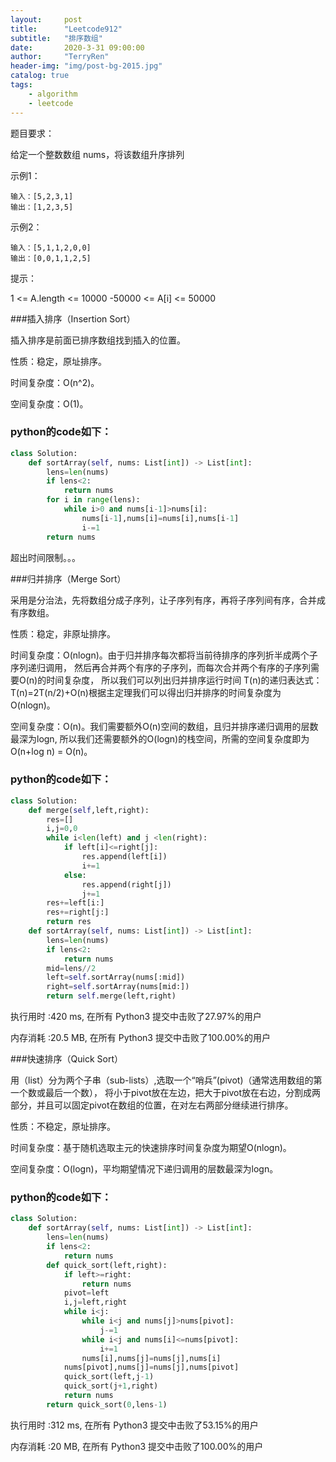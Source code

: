 ```yaml
---
layout:     post
title:      "Leetcode912"
subtitle:   "排序数组"
date:       2020-3-31 09:00:00
author:     "TerryRen"
header-img: "img/post-bg-2015.jpg"
catalog: true
tags:
    - algorithm
    - leetcode
---
```

题目要求：

给定一个整数数组 nums，将该数组升序排列



示例1：
```
输入：[5,2,3,1]
输出：[1,2,3,5]
```
示例2：
```
输入：[5,1,1,2,0,0]
输出：[0,0,1,1,2,5]
```
提示：

1 <= A.length <= 10000
-50000 <= A[i] <= 50000

###插入排序（Insertion Sort）

插入排序是前面已排序数组找到插入的位置。

性质：稳定，原址排序。


时间复杂度：O(n^2)。

空间复杂度：O(1)。

### python的code如下：


```python
class Solution:
    def sortArray(self, nums: List[int]) -> List[int]:
        lens=len(nums)
        if lens<2:
            return nums
        for i in range(lens):
            while i>0 and nums[i-1]>nums[i]:
                nums[i-1],nums[i]=nums[i],nums[i-1]
                i-=1
        return nums
```
超出时间限制。。。


###归并排序（Merge Sort）

采用是分治法，先将数组分成子序列，让子序列有序，再将子序列间有序，合并成有序数组。

性质：稳定，非原址排序。


时间复杂度：O(nlogn)。由于归并排序每次都将当前待排序的序列折半成两个子序列递归调用，
然后再合并两个有序的子序列，而每次合并两个有序的子序列需要O(n)的时间复杂度，
所以我们可以列出归并排序运行时间 T(n)的递归表达式：
T(n)=2T(n/2)+O(n)
​根据主定理我们可以得出归并排序的时间复杂度为O(nlogn)。

空间复杂度：O(n)。我们需要额外O(n)空间的数组，且归并排序递归调用的层数最深为logn,
所以我们还需要额外的O(logn)的栈空间，所需的空间复杂度即为O(n+log n) = O(n)。

### python的code如下：


```python
class Solution:
    def merge(self,left,right):
        res=[]
        i,j=0,0
        while i<len(left) and j <len(right):
            if left[i]<=right[j]:
                res.append(left[i])
                i+=1
            else:
                res.append(right[j])
                j+=1
        res+=left[i:]
        res+=right[j:]
        return res
    def sortArray(self, nums: List[int]) -> List[int]:
        lens=len(nums)
        if lens<2:
            return nums
        mid=lens//2
        left=self.sortArray(nums[:mid])
        right=self.sortArray(nums[mid:])
        return self.merge(left,right)
```
执行用时 :420 ms, 在所有 Python3 提交中击败了27.97%的用户

内存消耗 :20.5 MB, 在所有 Python3 提交中击败了100.00%的用户

###快速排序（Quick Sort）

用（list）分为两个子串（sub-lists）,选取一个“哨兵”(pivot)（通常选用数组的第一个数或最后一个数），
将小于pivot放在左边，把大于pivot放在右边，分割成两部分，并且可以固定pivot在数组的位置，在对左右两部分继续进行排序。

性质：不稳定，原址排序。

时间复杂度：基于随机选取主元的快速排序时间复杂度为期望O(nlogn)。

空间复杂度：O(logn)，平均期望情况下递归调用的层数最深为logn。

### python的code如下：


```python
class Solution:
    def sortArray(self, nums: List[int]) -> List[int]:
        lens=len(nums)
        if lens<2:
            return nums
        def quick_sort(left,right):
            if left>=right:
                return nums
            pivot=left
            i,j=left,right
            while i<j:
                while i<j and nums[j]>nums[pivot]:
                    j-=1
                while i<j and nums[i]<=nums[pivot]:
                    i+=1
                nums[i],nums[j]=nums[j],nums[i]
            nums[pivot],nums[j]=nums[j],nums[pivot]
            quick_sort(left,j-1)
            quick_sort(j+1,right)
            return nums
        return quick_sort(0,lens-1)
```
执行用时 :312 ms, 在所有 Python3 提交中击败了53.15%的用户

内存消耗 :20 MB, 在所有 Python3 提交中击败了100.00%的用户